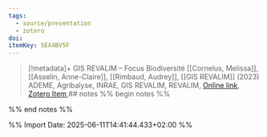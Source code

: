 ```yaml
---
tags:
  - source/presentation
  - zotero
doi: 
itemKey: 5EX4BV5F
---
```

>[!metadata]+
> GIS REVALIM – Focus Biodiversité
> [[Cornelus, Melissa]], [[Asselin, Anne-Claire]], [[Rimbaud, Audrey]], 
> [[GIS REVALIM]] (2023)
> ADEME, Agribalyse, INRAE, GIS REVALIM, REVALIM, 
> [Online link](https://www.dailymotion.com/video/x9bzv3y), [Zotero Item](zotero://select/library/items/5EX4BV5F),## notes %% begin notes %%

%% end notes %%

%% Import Date: 2025-06-11T14:41:44.433+02:00 %%
